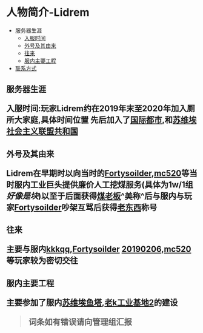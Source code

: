 # 人物简介-Lidrem

- 服务器生涯
	* [入服时间](#1.1)
	* [外号及其由来](#1.2)
	* [往来](#1.3)
	* [服内主要工程](#1.4)
- [联系方式](#2.0)


<h2 id="1.1">
服务器生涯
 
入服时间:玩家Lidrem约在2019年末至2020年加入厕所大家庭,具体时间位置
先后加入了[国际都市](.../wiki/Guild.md),和[苏维埃社会主义联盟共和国](.../wiki/Guild.md)

<h2 id="1.2">
外号及其由来

Lidrem在早期时以向当时的[Fortysoilder](Fortysoilder.md),[mc520](mc520.md)等当时服内工业巨头提供廉价人工挖煤服务(具体为1w/1组*好像是块*)以至于后面获得[煤老板](.../wiki/Entry/煤老板.md)^美称^后与服内与玩家[Fortysoilder](.../wiki/players/Fortysoilder.md)吵架互骂后获得[老东西](.../wiki/Entry/老东西.md)称号

<h2 id="1.3">
往来

主要与服内[kkkqq](.../wiki/players/kkkqq),[Fortysoilder](.../wiki/players/Fortysoilder.md) [20190206](.../wiki/players/20190206.md),[mc520](.../wiki/players/mc520.md) 等玩家较为密切交往

<h2 id="1.4">
服内主要工程

主要参加了服内[苏维埃鱼塔](.../Entry/苏维埃鱼塔.md),[老k工业基地2](.../Entry/老k工业基地2)的建设

>词条如有错误请向管理组汇报
